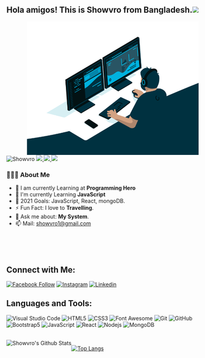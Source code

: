 <h2 align="center">Hola amigos! This is Showvro from Bangladesh.<img src="https://github.com/souvikguria98/souvikguria98/blob/master/Hi.gif" width="25"></h2>
<img align="right" alt="GIF" src="https://raw.githubusercontent.com/Showvro/Showvro/main/code.gif" height= "350" width="450"/>
<br>

<p> <img src="https://komarev.com/ghpvc/?username=Showvro&label=Profile%20views&color=green&style=flat" alt="Showvro" /> <a href="https://github.com/ryo-ma/github-profile-trophy/issues">
    <img src="https://img.shields.io/badge/Age-21-yellow"/> 
  </a>
  <a href="https://github.com/ryo-ma/github-profile-trophy/network/members">
    <img src="https://img.shields.io/badge/Focus-Frontend-orange"/> 
  </a>  
  <a href="https://github.com/ryo-ma/github-profile-trophy/stargazers">
    <img src="https://img.shields.io/badge/Living-Khulna-red"/> 
  </a>
 </p>

<h3> 👨🏻‍💻 About Me </h3>

- 📙 I am currently Learning at **Programming Hero**
- 🌱 I'm currently Learning **JavaScript**
- 🎯 2021 Goals: JavaScript, React, mongoDB.
- ⚡ Fun Fact: I love to **Travelling**.
- 💬 Ask me about: **My System**.
- 📫 Mail: showvro1@gmail.com

<br>
<br>
<br>

## Connect with Me:

[![Facebook Follow](https://img.shields.io/badge/Facebook-Follow-rose)](https://www.facebook.com/showvro/)
[![Instagram](https://img.shields.io/badge/Instagram-Follow-blue)](https://instagram.com/showvro)
[![Linkedin](https://img.shields.io/badge/Linkedin-Contact%20Me-magenta)](https://www.linkedin.com/in/showvro/)

## Languages and Tools:

![Visual Studio Code](https://img.shields.io/badge/-VSCode-000000?style=flat&logo=visual-studio-code&labelColor=green)
![HTML5](https://img.shields.io/badge/-HTML5-000000?style=flat&logo=html5&logoColor=ffffff&labelColor=E34F26)
![CSS3](https://img.shields.io/badge/-CSS3-000000?style=flat&logo=css3&logoColor=ffffff&labelColor=blue)
![Font Awesome](https://img.shields.io/badge/-Font%20Awesome-000000?style=flat&logo=font-awesome&logoColor=black&labelColor=ffffff)
![Git](https://img.shields.io/badge/-Git-000000?style=flat&logo=git&logoColor=F05032&labelColor=ffffff)
![GitHub](https://img.shields.io/badge/-GitHub-000000?style=flat&logo=github&logoColor=000000&labelColor=ffffff)
![Bootstrap5](https://img.shields.io/badge/-Bootstrap-000000?style=flat&logo=bootstrap&logoColor=ffffff&labelColor=563D7C)
![JavaScript](https://img.shields.io/badge/-JavaScript-000000?style=flat&logo=javascript)
![React](https://img.shields.io/badge/-React-000000?style=flat&logo=react)
![Nodejs](https://img.shields.io/badge/-Node-000000?style=flat&logo=Node.js)
![MongoDB](https://img.shields.io/badge/-MongoDB-000000?style=flat&logo=mongodb&labelColor=black)

<br>

<img align="left" src="https://github-readme-stats.vercel.app/api?username=Showvro&include_2021=true&count_private=true&show_icons=true&line_height=25&title_color=7A7ADB&icon_color=2234AE&text_color=D3D3D3&bg_color=0,000000,130F40" alt="Showvro's Github Stats">

[![Top Langs](https://github-readme-stats.vercel.app/api/top-langs/?username=Showvro&layout=compact&text_color=daf7dc&bg_color=151515)](https://github.com/Showvro/github-readme-stats)
